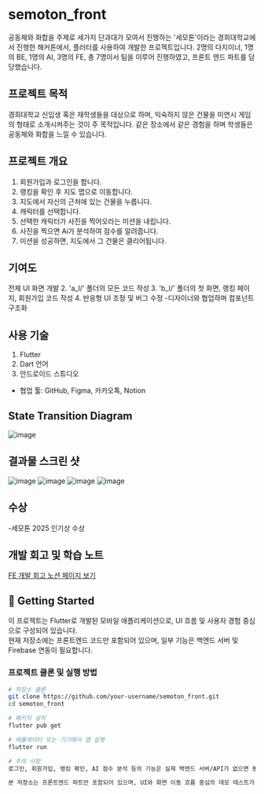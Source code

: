 # semoton_front
  공동체와 화합을 주제로 세가지 단과대가 모여서 진행하는 '세모톤'이라는 경희대학교에서 진행한 해커톤에서, 플러터를 사용하여 개발한 프로젝트입니다.
  2명의 다지이너, 1명의 BE, 1명의 AI, 3명의 FE, 총 7명이서 팀을 이루어 진행하였고, 프론트 엔드 파트를 담당했습니다. 

## 프로젝트 목적 
 경희대학교 신입생 혹은 재학생들을 대상으로 하며, 익숙하지 않은 건물을 미연시 게임의 형태로 소개시켜주는 것이 주 목적입니다. 같은 장소에서 같은 경험을 하며 학생들은 공동체와 화합을 느낄 수 있습니다.

## 프로젝트 개요
1. 회원가입과 로그인을 합니다.
2. 랭킹을 확인 후 지도 맵으로 이동합니다.
3. 지도에서 자신의 근처에 있는 건물을 누릅니다.
4. 캐릭터를 선택합니다.
5. 선택한 캐릭터가 사진을 찍어오라는 미션을 내립니다.
6. 사진을 찍으면 Ai가 분석하여 점수를 알려줍니다.
7. 미션을 성공하면, 지도에서 그 건물은 클리어됩니다.

## 기여도
전체 UI 화면 개발
 2. 'a_l/' 폴더의 모든 코드 작성
 3. 'b_l/' 폴더의 첫 화면, 랭킹 페이지, 회원가입 코드 작성
 4. 반응형 UI 조정 및 버그 수정
-디자이너와 협업하며 컴포넌트 구조화

## 사용 기술
 1. Flutter
 2. Dart 언어
 3. 안드로이드 스튜디오
- 협업 툴: GitHub, Figma, 카카오톡, Notion

## State Transition Diagram
![image](https://github.com/user-attachments/assets/9b461f12-7e70-4631-b978-40d8f49a9a0e)

## 결과물 스크린 샷
![image](https://github.com/user-attachments/assets/9b4e8f2d-1f63-4c62-9504-333d64432387)
![image](https://github.com/user-attachments/assets/25cf5dba-0729-4112-8be3-60ecc048cc18)
![image](https://github.com/user-attachments/assets/2365ce24-8aa2-49f2-83b7-c2bb85f87f4f)
![image](https://github.com/user-attachments/assets/e6df0981-56a9-4979-9bd7-a850a0d54c10)

## 수상
 -세모톤 2025 인기상 수상

 ## 개발 회고 및 학습 노트
[FE 개발 회고 노션 페이지 보기](https://www.notion.so/2025-03-17-04-06-FE-af0cacacb45a4e02a20431625aa83a4d?pvs=4)

## 🚀 Getting Started

이 프로젝트는 Flutter로 개발된 모바일 애플리케이션으로, UI 흐름 및 사용자 경험 중심으로 구성되어 있습니다.  
현재 저장소에는 프론트엔드 코드만 포함되어 있으며, 일부 기능은 백엔드 서버 및 Firebase 연동이 필요합니다.

### 프로젝트 클론 및 실행 방법

```bash
# 저장소 클론
git clone https://github.com/your-username/semoton_front.git
cd semoton_front

# 패키지 설치
flutter pub get

# 에뮬레이터 또는 기기에서 앱 실행
flutter run

# 주의 사항
로그인, 회원가입, 랭킹 확인, AI 점수 분석 등의 기능은 실제 백엔드 서버/API가 없으면 동작하지 않습니다.

본 저장소는 프론트엔드 파트만 포함되어 있으며, UI와 화면 이동 흐름 중심의 데모 테스트가 가능합니다.

